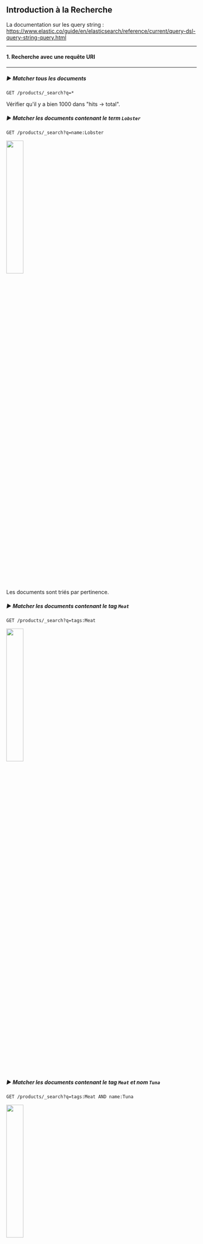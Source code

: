 ## Introduction à la Recherche

La documentation sur les query string :<br/>
https://www.elastic.co/guide/en/elasticsearch/reference/current/query-dsl-query-string-query.html

---
#### 1. Recherche avec une requête URI
---

##### :arrow_forward: Matcher tous les documents

```
GET /products/_search?q=*
```

Vérifier qu'il y a bien 1000 dans "hits -> total".

##### :arrow_forward: Matcher les documents contenant le term `Lobster`

```
GET /products/_search?q=name:Lobster
```

<img src="https://i.ibb.co/0Zcp4Bf/050-Screenshot-2021-03-17-Elastic-Kibana.png" width="30%">

Les documents sont triés par pertinence.

##### :arrow_forward: Matcher les documents contenant le tag `Meat`

```
GET /products/_search?q=tags:Meat
```

<img src="https://i.ibb.co/xgYGdN0/051-Screenshot-2021-03-17-Elastic-Kibana.png" width="30%">

##### :arrow_forward: Matcher les documents contenant le tag `Meat` _et_ nom `Tuna`

```
GET /products/_search?q=tags:Meat AND name:Tuna
```

<img src="https://i.ibb.co/6Bv8XPK/052-Screenshot-2021-03-17-Elastic-Kibana.png" width="30%">

---
#### 2. Introduction au Query DSL
---

Il existe deux types de requêtes :
* La leaf query cherche une valeur donnée dans un champ particulier, comme les queries `match`, `term` ou `range`.
* La compound query se compose de plusieurs leaf ou compouned queries, comme `bool`.

<img src="https://i.ibb.co/z6zVCHD/01-Screenshot-2021-03-18-Elasticsearch-Answers-The-Complete-Guide-to-Elasticsearch.png" width="30%">

##### :arrow_forward: Matcher tous les documents

```
GET /products/_search
{
  "query": {
    "match_all": {}
  }
}
```

---
#### 3. Comprendre la pertinence du score
---

- Exécutez la requête suivante : 

```
GET /products/_search
{
  "query": {
    "term": {
      "name": "lobster"
    }
  }
}
```

- Relevez la valeur du champs "Max Score".
- Relevez le Nombre de Hits.
- Relevez le score de chaque Hit.
- Que constatez-vous ?

Explorons les détails du calcul du relevance score de plus près :

```
GET /products/_search
{
  "explain": true,
  "query": {
    "term": {
      "name": "lobster"
    }
  }
}
```

<img src="https://i.ibb.co/dBR1Lnx/053-Screenshot-2021-03-17-Elastic-Kibana.png" width="30%">

- Que constatez-vous ?
- Comment est fait ce calcul ?

<sup>Article très bien fait sur le fonctionnement du scoring dans Elasticsearch :</sup><br>
https://www.compose.com/articles/how-scoring-works-in-elasticsearch/

---
#### 4. Debugger les résultats inantendus d'une recherche
---

_Déprécié dans la version 7_ <br>
<sub>(Le but était d'expliciter l'erreur renvoyée)</sub>

```
GET /products/_doc/19/_explain
{
  "query": {
    "term": {
      "name": "lobster"
    }
  }
}
```

<img src="https://i.ibb.co/sR7rNc2/054-Screenshot-2021-03-17-Elastic-Kibana.png" width="30%">

---
#### 5. Full text queries Vs. term level queries
---

##### :arrow_forward: Term level queries ne sont pas analysées

```
GET /products/_search
{
  "query": {
    "term": {
      "name": "lobster"
    }
  }
}
```

<img src="https://i.ibb.co/R2dNXLZ/055-Screenshot-2021-03-17-Elastic-Kibana.png" width="30%">

```
GET /products/_search
{
  "query": {
    "term": {
      "name": "Lobster"
    }
  }
}
```

<img src="https://i.ibb.co/hXV4fM1/056-Screenshot-2021-03-17-Elastic-Kibana.png" width="30%">

##### :arrow_forward: Full-text queries sont analysées

```
GET /products/_search
{
  "query": {
    "match": {
      "name": "Lobster"
    }
  }
}
```

<img src="https://i.ibb.co/RPpGh8M/057-Screenshot-2021-03-17-Elastic-Kibana.png" width="30%">
